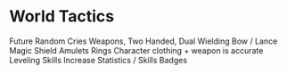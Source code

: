 World Tactics
===
Future
	Random Cries
	Weapons, Two Handed, Dual Wielding
	Bow / Lance
	Magic
	Shield
	Amulets
	Rings
	Character clothing + weapon is accurate
	Leveling
	Skills
	Increase Statistics / Skills
	Badges